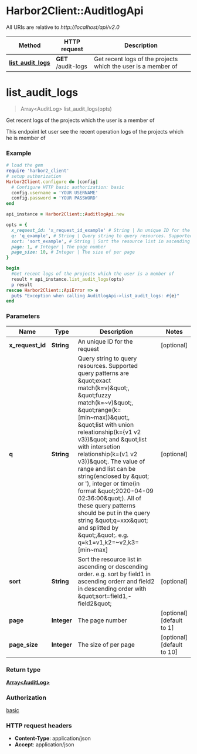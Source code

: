 # Harbor2Client::AuditlogApi

All URIs are relative to *http://localhost/api/v2.0*

Method | HTTP request | Description
------------- | ------------- | -------------
[**list_audit_logs**](AuditlogApi.md#list_audit_logs) | **GET** /audit-logs | Get recent logs of the projects which the user is a member of


# **list_audit_logs**
> Array&lt;AuditLog&gt; list_audit_logs(opts)

Get recent logs of the projects which the user is a member of

This endpoint let user see the recent operation logs of the projects which he is member of 

### Example
```ruby
# load the gem
require 'harbor2_client'
# setup authorization
Harbor2Client.configure do |config|
  # Configure HTTP basic authorization: basic
  config.username = 'YOUR USERNAME'
  config.password = 'YOUR PASSWORD'
end

api_instance = Harbor2Client::AuditlogApi.new

opts = { 
  x_request_id: 'x_request_id_example' # String | An unique ID for the request
  q: 'q_example', # String | Query string to query resources. Supported query patterns are \"exact match(k=v)\", \"fuzzy match(k=~v)\", \"range(k=[min~max])\", \"list with union releationship(k={v1 v2 v3})\" and \"list with intersetion relationship(k=(v1 v2 v3))\". The value of range and list can be string(enclosed by \" or '), integer or time(in format \"2020-04-09 02:36:00\"). All of these query patterns should be put in the query string \"q=xxx\" and splitted by \",\". e.g. q=k1=v1,k2=~v2,k3=[min~max]
  sort: 'sort_example', # String | Sort the resource list in ascending or descending order. e.g. sort by field1 in ascending orderr and field2 in descending order with \"sort=field1,-field2\"
  page: 1, # Integer | The page number
  page_size: 10, # Integer | The size of per page
}

begin
  #Get recent logs of the projects which the user is a member of
  result = api_instance.list_audit_logs(opts)
  p result
rescue Harbor2Client::ApiError => e
  puts "Exception when calling AuditlogApi->list_audit_logs: #{e}"
end
```

### Parameters

Name | Type | Description  | Notes
------------- | ------------- | ------------- | -------------
 **x_request_id** | **String**| An unique ID for the request | [optional] 
 **q** | **String**| Query string to query resources. Supported query patterns are \&quot;exact match(k&#x3D;v)\&quot;, \&quot;fuzzy match(k&#x3D;~v)\&quot;, \&quot;range(k&#x3D;[min~max])\&quot;, \&quot;list with union releationship(k&#x3D;{v1 v2 v3})\&quot; and \&quot;list with intersetion relationship(k&#x3D;(v1 v2 v3))\&quot;. The value of range and list can be string(enclosed by \&quot; or &#39;), integer or time(in format \&quot;2020-04-09 02:36:00\&quot;). All of these query patterns should be put in the query string \&quot;q&#x3D;xxx\&quot; and splitted by \&quot;,\&quot;. e.g. q&#x3D;k1&#x3D;v1,k2&#x3D;~v2,k3&#x3D;[min~max] | [optional] 
 **sort** | **String**| Sort the resource list in ascending or descending order. e.g. sort by field1 in ascending orderr and field2 in descending order with \&quot;sort&#x3D;field1,-field2\&quot; | [optional] 
 **page** | **Integer**| The page number | [optional] [default to 1]
 **page_size** | **Integer**| The size of per page | [optional] [default to 10]

### Return type

[**Array&lt;AuditLog&gt;**](AuditLog.md)

### Authorization

[basic](../README.md#basic)

### HTTP request headers

 - **Content-Type**: application/json
 - **Accept**: application/json



